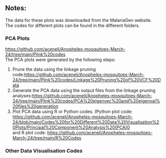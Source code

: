 ## Notes: 
The data for these plots was downloaded from the MalariaGen website.<br/>
The codes for different plots can be found in the different folders.

### PCA Plots
https://github.com/aceneli/Anopheles-mosquitoes-March-24/tree/main/Plink%20codes<br/>
The PCA plots were generated by the following steps:
1. Prune the data using the linkage pruning code:https://github.com/aceneli/Anopheles-mosquitoes-March-24/tree/main/Plink%20codes/Linkage%20Pruning%20of%20VCF%20Data<br/>
2. Generate the PCA data using the output files from the linkage pruning analyses:https://github.com/aceneli/Anopheles-mosquitoes-March-24/tree/main/Plink%20codes/PCA%20eigenvec%20and%20eigenval%20files%20generation<br/>
3. Plot PCA data using R or Python codes. (Python plot code: https://github.com/aceneli/Anopheles-mosquitoes-March-24/blob/main/Codes%20for%20Different%20Data%20Visualisation%20Plots/Principal%20Component%20Analysis%20(PCA)0<br/> and R plot code: https://github.com/aceneli/Anopheles-mosquitoes-March-24/tree/main/R%20Codes

### Other Data Visualisation Codes
